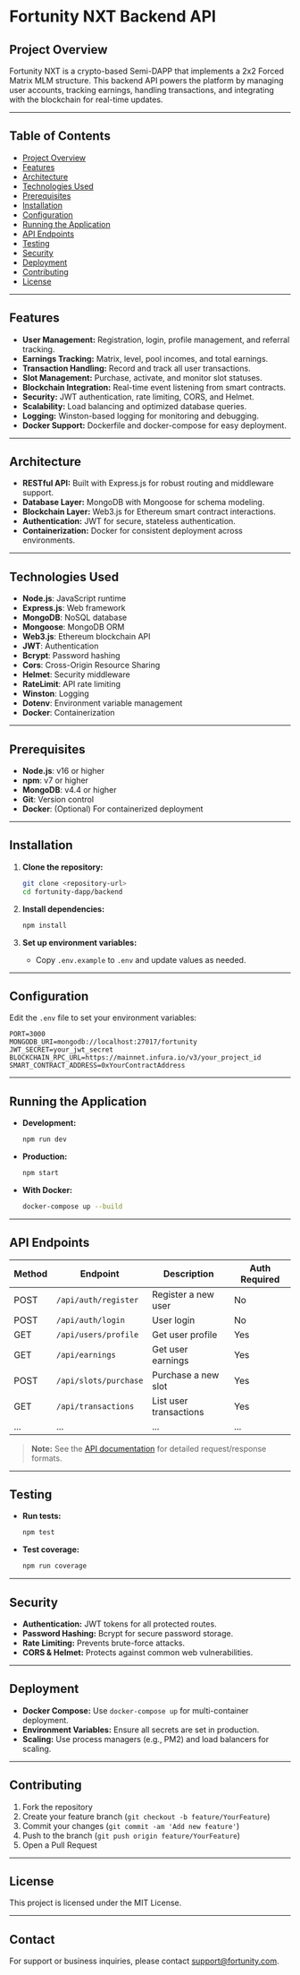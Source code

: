 ﻿# Fortunity NXT Backend API

## Project Overview

Fortunity NXT is a crypto-based Semi-DAPP that implements a 2x2 Forced Matrix MLM structure. This backend API powers the platform by managing user accounts, tracking earnings, handling transactions, and integrating with the blockchain for real-time updates.

---

## Table of Contents

- [Project Overview](#project-overview)
- [Features](#features)
- [Architecture](#architecture)
- [Technologies Used](#technologies-used)
- [Prerequisites](#prerequisites)
- [Installation](#installation)
- [Configuration](#configuration)
- [Running the Application](#running-the-application)
- [API Endpoints](#api-endpoints)
- [Testing](#testing)
- [Security](#security)
- [Deployment](#deployment)
- [Contributing](#contributing)
- [License](#license)

---

## Features

- **User Management:** Registration, login, profile management, and referral tracking.
- **Earnings Tracking:** Matrix, level, pool incomes, and total earnings.
- **Transaction Handling:** Record and track all user transactions.
- **Slot Management:** Purchase, activate, and monitor slot statuses.
- **Blockchain Integration:** Real-time event listening from smart contracts.
- **Security:** JWT authentication, rate limiting, CORS, and Helmet.
- **Scalability:** Load balancing and optimized database queries.
- **Logging:** Winston-based logging for monitoring and debugging.
- **Docker Support:** Dockerfile and docker-compose for easy deployment.

---

## Architecture

- **RESTful API:** Built with Express.js for robust routing and middleware support.
- **Database Layer:** MongoDB with Mongoose for schema modeling.
- **Blockchain Layer:** Web3.js for Ethereum smart contract interactions.
- **Authentication:** JWT for secure, stateless authentication.
- **Containerization:** Docker for consistent deployment across environments.

---

## Technologies Used

- **Node.js**: JavaScript runtime
- **Express.js**: Web framework
- **MongoDB**: NoSQL database
- **Mongoose**: MongoDB ORM
- **Web3.js**: Ethereum blockchain API
- **JWT**: Authentication
- **Bcrypt**: Password hashing
- **Cors**: Cross-Origin Resource Sharing
- **Helmet**: Security middleware
- **RateLimit**: API rate limiting
- **Winston**: Logging
- **Dotenv**: Environment variable management
- **Docker**: Containerization

---

## Prerequisites

- **Node.js**: v16 or higher
- **npm**: v7 or higher
- **MongoDB**: v4.4 or higher
- **Git**: Version control
- **Docker**: (Optional) For containerized deployment

---

## Installation

1. **Clone the repository:**
   ```bash
   git clone <repository-url>
   cd fortunity-dapp/backend
   ```

2. **Install dependencies:**
   ```bash
   npm install
   ```

3. **Set up environment variables:**
   - Copy `.env.example` to `.env` and update values as needed.

---

## Configuration

Edit the `.env` file to set your environment variables:

```env
PORT=3000
MONGODB_URI=mongodb://localhost:27017/fortunity
JWT_SECRET=your_jwt_secret
BLOCKCHAIN_RPC_URL=https://mainnet.infura.io/v3/your_project_id
SMART_CONTRACT_ADDRESS=0xYourContractAddress
```

---

## Running the Application

- **Development:**
  ```bash
  npm run dev
  ```

- **Production:**
  ```bash
  npm start
  ```

- **With Docker:**
  ```bash
  docker-compose up --build
  ```

---

## API Endpoints

| Method | Endpoint                | Description                      | Auth Required |
|--------|-------------------------|----------------------------------|--------------|
| POST   | `/api/auth/register`    | Register a new user              | No           |
| POST   | `/api/auth/login`       | User login                       | No           |
| GET    | `/api/users/profile`    | Get user profile                 | Yes          |
| GET    | `/api/earnings`         | Get user earnings                | Yes          |
| POST   | `/api/slots/purchase`   | Purchase a new slot              | Yes          |
| GET    | `/api/transactions`     | List user transactions           | Yes          |
| ...    | ...                     | ...                              | ...          |

> **Note:** See the [API documentation](docs/API.md) for detailed request/response formats.

---

## Testing

- **Run tests:**
  ```bash
  npm test
  ```

- **Test coverage:**
  ```bash
  npm run coverage
  ```

---

## Security

- **Authentication:** JWT tokens for all protected routes.
- **Password Hashing:** Bcrypt for secure password storage.
- **Rate Limiting:** Prevents brute-force attacks.
- **CORS & Helmet:** Protects against common web vulnerabilities.

---

## Deployment

- **Docker Compose:** Use `docker-compose up` for multi-container deployment.
- **Environment Variables:** Ensure all secrets are set in production.
- **Scaling:** Use process managers (e.g., PM2) and load balancers for scaling.

---

## Contributing

1. Fork the repository
2. Create your feature branch (`git checkout -b feature/YourFeature`)
3. Commit your changes (`git commit -am 'Add new feature'`)
4. Push to the branch (`git push origin feature/YourFeature`)
5. Open a Pull Request

---

## License

This project is licensed under the MIT License.

---

## Contact

For support or business inquiries, please contact [support@fortunity.com](mailto:support@fortunity.com).